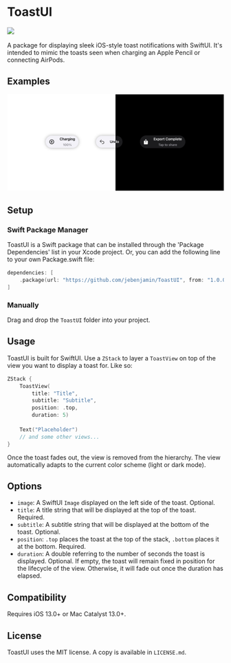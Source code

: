 # ToastUI

![](https://img.shields.io/github/license/jebenjamin/ToastUI)

A package for displaying sleek iOS-style toast notifications with SwiftUI. It's intended to mimic the toasts seen when charging an Apple Pencil or connecting AirPods.

## Examples
<img src="Examples.jpg">

## Setup

### Swift Package Manager
ToastUI is a Swift package that can be installed through the 'Package Dependencies' list in your Xcode project. Or, you can add the following line to your own Package.swift file:
```swift
dependencies: [
    .package(url: "https://github.com/jebenjamin/ToastUI", from: "1.0.0")
]
```

### Manually
Drag and drop the `ToastUI` folder into your project.

## Usage
ToastUI is built for SwiftUI. Use a `ZStack` to layer a `ToastView` on top of the view you want to display a toast for. Like so:
```swift
ZStack {
    ToastView(
        title: "Title",
        subtitle: "Subtitle",
        position: .top,
        duration: 5)
    
    Text("Placeholder")
    // and some other views...
}
```
Once the toast fades out, the view is removed from the hierarchy.
The view automatically adapts to the current color scheme (light or dark mode).

## Options
- `image`: A SwiftUI `Image` displayed on the left side of the toast. Optional.
- `title`: A title string that will be displayed at the top of the toast. Required.
- `subtitle`: A subtitle string that will be displayed at the bottom of the toast. Optional.
- `position`: `.top` places the toast at the top of the stack, `.bottom` places it at the bottom. Required.
- `duration`: A double referring to the number of seconds the toast is displayed. Optional. If empty, the toast will remain fixed in position for the lifecycle of the view. Otherwise, it will fade out once the duration has elapsed.

## Compatibility
Requires iOS 13.0+ or Mac Catalyst 13.0+. 

## License
ToastUI uses the MIT license. A copy is available in `LICENSE.md`.

